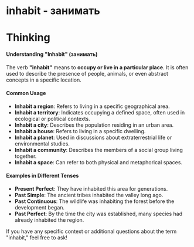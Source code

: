 # inhabit - занимать
# Thinking

#### Understanding "Inhabit" (занимать)

The verb **"inhabit"** means to **occupy or live in a particular place**. It is often used to describe the presence of people, animals, or even abstract concepts in a specific location.

#### Common Usage

- **Inhabit a region**: Refers to living in a specific geographical area.
- **Inhabit a territory**: Indicates occupying a defined space, often used in ecological or political contexts.
- **Inhabit a city**: Describes the population residing in an urban area.
- **Inhabit a house**: Refers to living in a specific dwelling.
- **Inhabit a planet**: Used in discussions about extraterrestrial life or environmental studies.
- **Inhabit a community**: Describes the members of a social group living together.
- **Inhabit a space**: Can refer to both physical and metaphorical spaces.

#### Examples in Different Tenses

- **Present Perfect**: They have inhabited this area for generations.
- **Past Simple**: The ancient tribes inhabited the valley long ago.
- **Past Continuous**: The wildlife was inhabiting the forest before the development began.
- **Past Perfect**: By the time the city was established, many species had already inhabited the region.

If you have any specific context or additional questions about the term "inhabit," feel free to ask!
